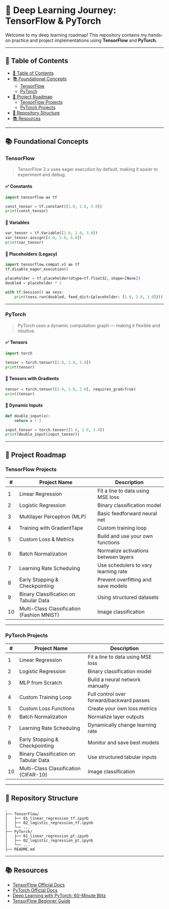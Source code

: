 
# 🧠 Deep Learning Journey: TensorFlow & PyTorch

Welcome to my deep learning roadmap! This repository contains my hands-on practice and project implementations using **TensorFlow** and **PyTorch**.

---

## 📘 Table of Contents

- [📘 Table of Contents](#-table-of-contents)
- [📚 Foundational Concepts](#-foundational-concepts)
  - [TensorFlow](#tensorflow)
  - [PyTorch](#pytorch)
- [🚀 Project Roadmap](#-project-roadmap)
  - [TensorFlow Projects](#tensorflow-projects)
  - [PyTorch Projects](#pytorch-projects)
- [📂 Repository Structure](#-repository-structure)
- [📚 Resources](#-resources)

---

## 📚 Foundational Concepts

### TensorFlow

> TensorFlow 2.x uses eager execution by default, making it easier to experiment and debug.

#### ✅ Constants
```python
import tensorflow as tf

const_tensor = tf.constant([1.0, 2.0, 3.0])
print(const_tensor)
````

#### 📝 Variables

```python
var_tensor = tf.Variable([1.0, 2.0, 3.0])
var_tensor.assign([4.0, 5.0, 6.0])
print(var_tensor)
```

#### 🛑 Placeholders (Legacy)

```python
import tensorflow.compat.v1 as tf
tf.disable_eager_execution()

placeholder = tf.placeholder(dtype=tf.float32, shape=[None])
doubled = placeholder * 2

with tf.Session() as sess:
    print(sess.run(doubled, feed_dict={placeholder: [1.0, 2.0, 3.0]}))
```

---

### PyTorch

> PyTorch uses a dynamic computation graph — making it flexible and intuitive.

#### ✅ Tensors

```python
import torch

tensor = torch.tensor([1.0, 2.0, 3.0])
print(tensor)
```

#### 🔁 Tensors with Gradients

```python
tensor = torch.tensor([1.0, 2.0, 3.0], requires_grad=True)
print(tensor)
```

#### 🔧 Dynamic Inputs

```python
def double_input(x):
    return x * 2

input_tensor = torch.tensor([1.0, 2.0, 3.0])
print(double_input(input_tensor))
```

---

## 🚀 Project Roadmap

### TensorFlow Projects

| #  | Project Name                               | Description                          |
| -- | ------------------------------------------ | ------------------------------------ |
| 1  | Linear Regression                          | Fit a line to data using MSE loss    |
| 2  | Logistic Regression                        | Binary classification model          |
| 3  | Multilayer Perceptron (MLP)                | Basic feedforward neural net         |
| 4  | Training with GradientTape                 | Custom training loop                 |
| 5  | Custom Loss & Metrics                      | Build and use your own functions     |
| 6  | Batch Normalization                        | Normalize activations between layers |
| 7  | Learning Rate Scheduling                   | Use schedulers to vary learning rate |
| 8  | Early Stopping & Checkpointing             | Prevent overfitting and save models  |
| 9  | Binary Classification on Tabular Data      | Using structured datasets            |
| 10 | Multi-Class Classification (Fashion MNIST) | Image classification                 |

---

### PyTorch Projects

| #  | Project Name                          | Description                               |
| -- | ------------------------------------- | ----------------------------------------- |
| 1  | Linear Regression                     | Fit a line to data using MSE loss         |
| 2  | Logistic Regression                   | Binary classification model               |
| 3  | MLP from Scratch                      | Build a neural network manually           |
| 4  | Custom Training Loop                  | Full control over forward/backward passes |
| 5  | Custom Loss Functions                 | Create your own loss metrics              |
| 6  | Batch Normalization                   | Normalize layer outputs                   |
| 7  | Learning Rate Scheduling              | Dynamically change learning rate          |
| 8  | Early Stopping & Checkpointing        | Monitor and save best models              |
| 9  | Binary Classification on Tabular Data | Use structured tabular inputs             |
| 10 | Multi-Class Classification (CIFAR-10) | Image classification                      |

---

## 📂 Repository Structure

```
.
├── TensorFlow/
│   ├── 01_linear_regression_tf.ipynb
│   ├── 02_logistic_regression_tf.ipynb
│   └── ...
├── PyTorch/
│   ├── 01_linear_regression_pt.ipynb
│   ├── 02_logistic_regression_pt.ipynb
│   └── ...
├── README.md
```

---

## 📚 Resources

* [TensorFlow Official Docs](https://www.tensorflow.org/)
* [PyTorch Official Docs](https://pytorch.org/docs/stable/index.html)
* [Deep Learning with PyTorch: 60-Minute Blitz](https://pytorch.org/tutorials/beginner/deep_learning_60min_blitz.html)
* [TensorFlow Beginner Guide](https://www.tensorflow.org/tutorials/quickstart/beginner)

